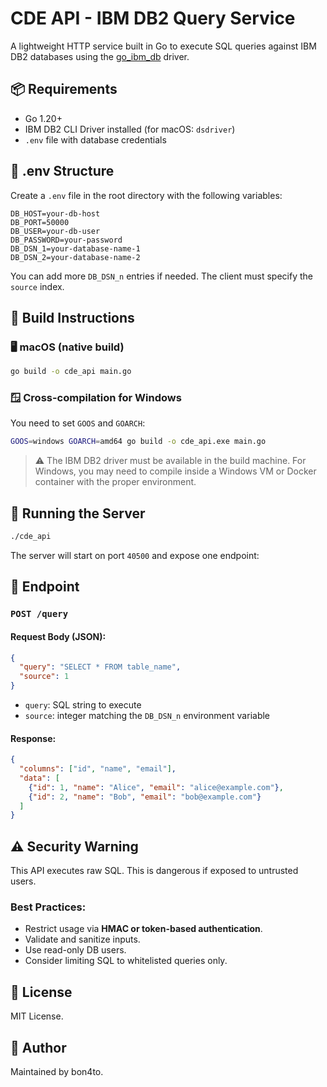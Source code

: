 # CDE API - IBM DB2 Query Service

A lightweight HTTP service built in Go to execute SQL queries against IBM DB2 databases using the [go\_ibm\_db](https://github.com/ibmdb/go_ibm_db) driver.

## 📦 Requirements

- Go 1.20+
- IBM DB2 CLI Driver installed (for macOS: `dsdriver`)
- `.env` file with database credentials

## 🧪 .env Structure

Create a `.env` file in the root directory with the following variables:

```env
DB_HOST=your-db-host
DB_PORT=50000
DB_USER=your-db-user
DB_PASSWORD=your-password
DB_DSN_1=your-database-name-1
DB_DSN_2=your-database-name-2
```

You can add more `DB_DSN_n` entries if needed. The client must specify the `source` index.

## 🔧 Build Instructions

### 🖥️ macOS (native build)

```bash
go build -o cde_api main.go
```

### 🪟 Cross-compilation for Windows

You need to set `GOOS` and `GOARCH`:

```bash
GOOS=windows GOARCH=amd64 go build -o cde_api.exe main.go
```

> ⚠️ The IBM DB2 driver must be available in the build machine. For Windows, you may need to compile inside a Windows VM or Docker container with the proper environment.

## 🚀 Running the Server

```bash
./cde_api
```

The server will start on port `40500` and expose one endpoint:

## 📡 Endpoint

### `POST /query`

#### Request Body (JSON):

```json
{
  "query": "SELECT * FROM table_name",
  "source": 1
}
```

- `query`: SQL string to execute
- `source`: integer matching the `DB_DSN_n` environment variable

#### Response:

```json
{
  "columns": ["id", "name", "email"],
  "data": [
    {"id": 1, "name": "Alice", "email": "alice@example.com"},
    {"id": 2, "name": "Bob", "email": "bob@example.com"}
  ]
}
```

## ⚠️ Security Warning

This API executes raw SQL. This is dangerous if exposed to untrusted users.

### Best Practices:

- Restrict usage via **HMAC or token-based authentication**.
- Validate and sanitize inputs.
- Use read-only DB users.
- Consider limiting SQL to whitelisted queries only.

## 📄 License

MIT License.

## 🧠 Author

Maintained by bon4to.


